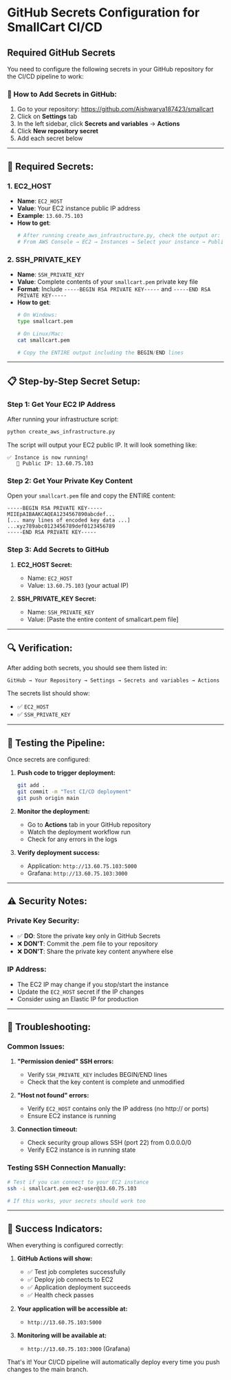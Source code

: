 # GitHub Secrets Configuration for SmallCart CI/CD

## Required GitHub Secrets

You need to configure the following secrets in your GitHub repository for the CI/CD pipeline to work:

### 📍 How to Add Secrets in GitHub:
1. Go to your repository: https://github.com/Aishwarya187423/smallcart
2. Click on **Settings** tab
3. In the left sidebar, click **Secrets and variables** → **Actions**
4. Click **New repository secret**
5. Add each secret below

---

## 🔑 Required Secrets:

### 1. **EC2_HOST**
- **Name**: `EC2_HOST`
- **Value**: Your EC2 instance public IP address
- **Example**: `13.60.75.103`
- **How to get**: 
  ```bash
  # After running create_aws_infrastructure.py, check the output or:
  # From AWS Console → EC2 → Instances → Select your instance → Public IPv4 address
  ```

### 2. **SSH_PRIVATE_KEY**
- **Name**: `SSH_PRIVATE_KEY`
- **Value**: Complete contents of your `smallcart.pem` private key file
- **Format**: Include `-----BEGIN RSA PRIVATE KEY-----` and `-----END RSA PRIVATE KEY-----`
- **How to get**:
  ```bash
  # On Windows:
  type smallcart.pem
  
  # On Linux/Mac:
  cat smallcart.pem
  
  # Copy the ENTIRE output including the BEGIN/END lines
  ```

---

## 📋 Step-by-Step Secret Setup:

### Step 1: Get Your EC2 IP Address
After running your infrastructure script:
```bash
python create_aws_infrastructure.py
```

The script will output your EC2 public IP. It will look something like:
```
✅ Instance is now running!
   📍 Public IP: 13.60.75.103
```

### Step 2: Get Your Private Key Content
Open your `smallcart.pem` file and copy the ENTIRE content:
```
-----BEGIN RSA PRIVATE KEY-----
MIIEpAIBAAKCAQEA1234567890abcdef...
[... many lines of encoded key data ...]
...xyz789abc0123456789def0123456789
-----END RSA PRIVATE KEY-----
```

### Step 3: Add Secrets to GitHub

1. **EC2_HOST Secret:**
   - Name: `EC2_HOST`
   - Value: `13.60.75.103` (your actual IP)

2. **SSH_PRIVATE_KEY Secret:**
   - Name: `SSH_PRIVATE_KEY`
   - Value: [Paste the entire content of smallcart.pem file]

---

## 🔍 Verification:

After adding both secrets, you should see them listed in:
```
GitHub → Your Repository → Settings → Secrets and variables → Actions
```

The secrets list should show:
- ✅ `EC2_HOST`
- ✅ `SSH_PRIVATE_KEY`

---

## 🚀 Testing the Pipeline:

Once secrets are configured:

1. **Push code to trigger deployment:**
   ```bash
   git add .
   git commit -m "Test CI/CD deployment"
   git push origin main
   ```

2. **Monitor the deployment:**
   - Go to **Actions** tab in your GitHub repository
   - Watch the deployment workflow run
   - Check for any errors in the logs

3. **Verify deployment success:**
   - Application: `http://13.60.75.103:5000`
   - Grafana: `http://13.60.75.103:3000`

---

## ⚠️ Security Notes:

### Private Key Security:
- ✅ **DO**: Store the private key only in GitHub Secrets
- ❌ **DON'T**: Commit the .pem file to your repository
- ❌ **DON'T**: Share the private key content anywhere else

### IP Address:
- The EC2 IP may change if you stop/start the instance
- Update the `EC2_HOST` secret if the IP changes
- Consider using an Elastic IP for production

---

## 🔧 Troubleshooting:

### Common Issues:

1. **"Permission denied" SSH errors:**
   - Verify `SSH_PRIVATE_KEY` includes BEGIN/END lines
   - Check that the key content is complete and unmodified

2. **"Host not found" errors:**
   - Verify `EC2_HOST` contains only the IP address (no http:// or ports)
   - Ensure EC2 instance is running

3. **Connection timeout:**
   - Check security group allows SSH (port 22) from 0.0.0.0/0
   - Verify EC2 instance is in running state

### Testing SSH Connection Manually:
```bash
# Test if you can connect to your EC2 instance
ssh -i smallcart.pem ec2-user@13.60.75.103

# If this works, your secrets should work too
```

---

## 🎉 Success Indicators:

When everything is configured correctly:

1. **GitHub Actions will show:**
   - ✅ Test job completes successfully
   - ✅ Deploy job connects to EC2
   - ✅ Application deployment succeeds
   - ✅ Health check passes

2. **Your application will be accessible at:**
   - `http://13.60.75.103:5000`

3. **Monitoring will be available at:**
   - `http://13.60.75.103:3000` (Grafana)

That's it! Your CI/CD pipeline will automatically deploy every time you push changes to the main branch.
